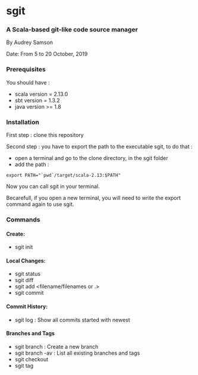 # sgit

### A Scala-based git-like code source manager
By Audrey Samson

Date: From 5 to 20 October, 2019

### Prerequisites
You should have :
* scala version = 2.13.0
* sbt version = 1.3.2
* java version >= 1.8 

### Installation
First step : clone this repository

Second step : you have to export the path to the executable sgit, to do that :
* open a terminal and go to the clone directory, in the sgit folder
* add the path : 
```
export PATH="`pwd`/target/scala-2.13:$PATH"
```

Now you can call sgit in your terminal.

Becarefull, if you open a new terminal, you will need to write the export command again to use sgit.



### Commands
#### Create:
* sgit init

#### Local Changes:
* sgit status
* sgit diff
* sgit add <filename/filenames or .>
* sgit commit

#### Commit History:
* sgit log : Show all commits started with newest


#### Branches and Tags
* sgit branch <branch name> : Create a new branch
* sgit branch -av : List all existing branches and tags
* sgit checkout <branch> 
* sgit tag <tag name>

